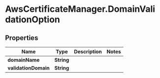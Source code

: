 # AwsCertificateManager.DomainValidationOption

## Properties

Name | Type | Description | Notes
------------ | ------------- | ------------- | -------------
**domainName** | **String** |  | 
**validationDomain** | **String** |  | 


